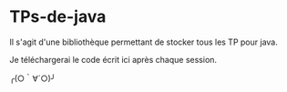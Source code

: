 # TPs-de-java

Il s'agit d'une bibliothèque permettant de stocker tous les TP pour java.

Je téléchargerai le code écrit ici après chaque session.

╭(○｀∀´○)╯
